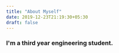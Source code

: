 ```yaml
---
title: "About Myself"
date: 2019-12-23T21:19:30+05:30
draft: false
---
```


### I'm a third year engineering student.